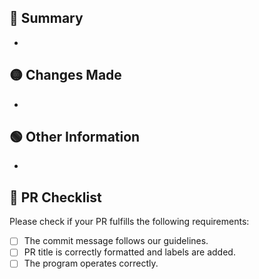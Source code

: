 ## 🔴 Summary
- 

## 🟡 Changes Made
- 

## 🟢 Other Information
- 

## 🔵 PR Checklist
Please check if your PR fulfills the following requirements:

- [ ] The commit message follows our guidelines.
- [ ] PR title is correctly formatted and labels are added.
- [ ] The program operates correctly.
